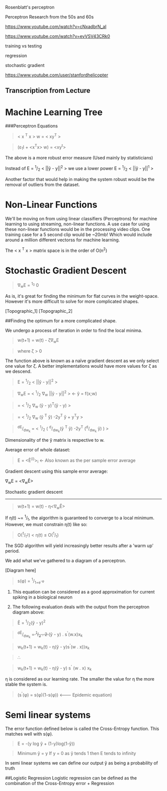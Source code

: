 
Rosenblatt's perceptron

Perceptron Research from the 50s and 60s

https://www.youtube.com/watch?v=cNxadbrN_aI

https://www.youtube.com/watch?v=evVSV43CRk0

training vs testing

regression

stochastic gradient

https://www.youtube.com/user/stanfordhelicopter

Transcription from Lecture
----------------------------------------------
Machine Learning Tree
=====================
<Include machine learning tree>

###Perceptron Equations

> < x <sup>T</sup> x > w = < xy<sup>T</sup> >

> (ɛ<sub>1</sub>I + <x<sup>T</sup>x> w) = <xy<sup>t</sup>>

The above is a more robust error measure (Used mainly by statisticians)

Instead of E = <sup>1</sup>/<sub>2</sub> < ||ŷ - y||<sup>2</sup> > we use a lower power
    E = <sup>1</sup>/<sub>2</sub> < ||ŷ - y||<sup>1</sup> >

<Insert demonstration graph>

Another factor that would help in making the system robust would be the removal of outliers from the dataset.

Non-Linear Functions
====================
We'll be moving on from using linear classifiers (Perceptrons) for machine learning to using streaming, non-linear functions. A use case for using these non-linear functions would be in the processing video clips. One training case for a 5 second clip would be ~20mb! Which would include around a million different vectorss for machine learning.

The < x <sup>T</sup> x > matrix space is in the order of O(n<sup>2</sup>)

Stochastic Gradient Descent
===========================

> ∇<sub>w</sub>E = <sup>1<sub>0</sub></sup> 0

As is, it's great for finding the minimum for flat curves in the weight-space. However it's more difficult to solve for more complicated shapes.

[Topographic_1]
[Topographic_2]

##Finding the optimum for a more complicated shape.

We undergo a process of iteration in order to find the local minima.

>w(t+1) = w(t) - ζ∇<sub>w</sub>E

>where ζ > 0

The function above is known as a naïve gradient descent as we only select one value for ζ. A better implementations would have more values for ζ as we descend.
> E = <sup>1</sup>/<sub>2</sub> < ||ŷ - y||<sup>2</sup> >

> ∇<sub>w</sub>E = < <sup>1</sup>/<sub>2</sub> ∇<sub>w</sub> ||ŷ - y||<sup>2</sup> > <- ŷ = f(x;w)

> <text>=</text> < <sup>1</sup>/<sub>2</sub> ∇<sub>w</sub> (ŷ - y)<sup>T</sup>(ŷ - y) >

> <text>=</text> < <sup>1</sup>/<sub>2</sub> ∇<sub>w</sub> (ŷ <sup>T</sup> ŷ) -2y<sup>T</sup> ŷ + y<sup>T</sup>y >

> <sup>dE</sup>/<sub>dw<sub>k</sub></sub> = < <sup>1</sup>/<sub>2</sub> ( <sup>d</sup>/<sub>dw<sub>k</sub></sub>(ŷ <sup>T</sup> ŷ) -2y<sup>T</sup> (<sup>d</sup>/<sub>dw<sub>k</sub></sub> ŷ) ) >

Dimensionality of the ŷ matrix is respective to w.

Average error of whole dataset:

> E = <Ê<sup>(i)</sup>><sub>i</sub> <- Also known as the per sample error average

Gradient descent using this sample error average:

∇<sub>w</sub>E = <∇<sub>w</sub>Ê>
> 
Stochastic gradient descent
***

> w(t+1) = w(t) - η<∇<sub>w</sub>Ê> 

If η(t) ~= <sup>1</sup>/<sub>t</sub>, the algorithm is guaranteed to converge to a local minimum. However, we must constrain η(t) like so:

>O(<sup>1</sup>/<sub>t<sup>2</sup></sub>) < η(t) ≤ O(<sup>1</sup>/<sub>t</sub>)

The SGD algorithm will yield increasingly better results after a 'warm up' period.

We add what we've gathered to a diagram of a perceptron.

[Diagram here]

>s(φ) = <sup>1</sup>/<sub>1+e<sup>-φ</sup></sub>

1) This equation can be considered as a good approximation for current spiking in a biological neuron

2) The following evaluation deals with the output from the perceptron diagram above:
> Ê = <sup>1</sup>/<sub>2</sub>(ŷ - y)<sup>2</sup>

> <sup>dÊ</sup>/<sub>dw<sub>k</sub></sub> =<strike> <sup>1</sup>/<sub>2</sub> . 2 </strike> (ŷ - y) . s<sup>'</sup>(w.x)x<sub>k</sub>

> w<sub>k</sub>(t+1) = w<sub>k</sub>(t) - η(ŷ - y)s<sup>'</sup>(w . x))x<sub>k</sub>

> ∴

>  w<sub>k</sub>(t+1) =  w<sub>k</sub>(t) - η(ŷ - y) s<sup>'</sup> (w . x) x<sub>k</sub>

η is considered as our learning rate. The smaller the value for η the more stable the system is.


> (s<sup>'</sup>(φ) = s(φ)(1-s(φ)) <--- Epidemic equation)



Semi linear systems
===================

The error function defined below is called the Cross-Entropy function. This matches well with s(φ).

> E =  -(y log ŷ + (1-y)log(1-ŷ))

> Minimum ŷ = y
> If y = 0 as ŷ tends 1 then E tends to infinity

In semi linear systems we can define our output ŷ as being a probability of truth

##Logistic Regression
Logistic regression can be defined as the combination of the Cross-Entropy error + Regression
